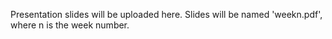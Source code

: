 Presentation slides will be uploaded here. Slides will be named 'weekn.pdf', where n is the week number.
